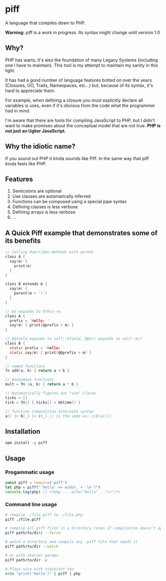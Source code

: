 # piff
A language that compiles down to PHP.

**Warning:** piff is a work in progress. Its syntax might change until version 1.0

## Why?

PHP has warts; It's also the foundation of many Legacy Systems (including one I have to maintain). This tool is my attempt to maintain my sanity in this light.

It has had a good number of language features bolted on over the years (Closures, OO, Traits, Namespaces, etc...) but, because of its syntax, it's hard to appreciate them.

For example, when defining a closure you must explicitly declare all variables is uses, even if it's obvious from the code what the programmer had in mind.

I'm aware that there are tools for compiling JavaScript to PHP, but I didn't want to make promises about the conceptual model that are not true. **PHP is not just an Uglier JavaScript**.

## Why the idiotic name?

If you sound out PHP it kinda sounds like Piff. In the same way that piff kinda feels like PHP.

## Features

1. Semicolons are optional
1. Use clauses are automatically inferred
1. Functions can be composed using a special pipe syntax
1. Defining classes is less verbose
1. Defining arrays is less verbose
1. ...

## A Quick Piff example that demonstrates some of its benefits

```c
// Calling Overriden methods with parent
class A {
  say(m) {
    print(m)
  }
}

class B extends A {
  say(m) {
    parent(m + '!')
  }
}

// @a expands to $this->a
class A {
  prefix = 'Hello: '
  say(m) { print(@prefix + m) }
}

// @@field expands to self::$field, @@m() expands to self::m()
class B {
  static prefix = 'Hello: '
  static say(m) { print(@@prefix + m) }
}

// named functions
fn add(a, b) { return a + b }

// Anonymous functions
mult = fn (a, b) { return a * b }

// Automatically figures out "use" clause
ticks = []
tick = fn() { ticks[] = mktime() }

// function composition alternate syntax
a() |> b(_) |> c(_) // is the same as: c(b(a()))
```

## Installation

```bash
npm install -g piff
```

## Usage

### Progammatic usage
```js
const piff = require('piff')
let php = piff("'hello' => echo(_ + '\n')")
console.log(php) // <?php ... echo("hello" . "\n")?>
```

### Command line usage
```bash
# compile ./file.piff to ./file.php
piff ./file.piff

# compile all piff files in a directory (even if compilation doesn't appear to be needed)
piff path/to/dir/ --force

# watch a directory and compile any .piff file that needs it
piff path/to/dir --watch

# or with shorter params
piff path/to/dir -w

# Plays nice with stdin/out too
echo "print('hello')" | piff | php
```
